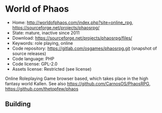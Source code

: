# World of Phaos

- Home: http://worldofphaos.com/index.php?site=online_rpg, https://sourceforge.net/projects/phaosrpg/
- State: mature, inactive since 2011
- Download: https://sourceforge.net/projects/phaosrpg/files/
- Keywords: role playing, online
- Code repository: https://gitlab.com/osgames/phaosrpg.git (snapshot of source releases)
- Code language: PHP
- Code license: GPL-2.0
- Assets license: Restricted (see license)

Online Roleplaying Game browser based, which takes place in the high fantasy world Kallen.
See also https://github.com/CarnosOS/PhaosRPG, https://github.com/thetopfew/phaos

## Building
